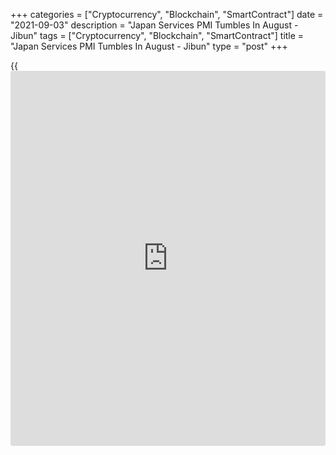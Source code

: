 +++
categories = ["Cryptocurrency", "Blockchain", "SmartContract"]
date = "2021-09-03"
description = "Japan Services PMI Tumbles In August - Jibun"
tags = ["Cryptocurrency", "Blockchain", "SmartContract"]
title = "Japan Services PMI Tumbles In August - Jibun"
type = "post"
+++

{{<iframe id="large-banner" src="https://www.bounty.group/#slide=2.0" width="100%" height="600" scrolling="no" style="border: 0px solid rgb(216, 221, 230); border-radius: 3px;">}}

The services sector in Japan continued to contract in August, and at a
faster pace, the latest survey from Jibun Bank showed on Friday with a
PMI score of 42.9.

That's down from 47.4 in July, and it moves further beneath the boom-or-
bust line of 50 that separates expansion from contraction.

Both the activity and new orders indices signaled the fastest declines
since May 2020, as businesses grappled with a fourth wave of COVID-19
infections and subsequent restrictions.

That said, firms were not deterred from increasing capacity ahead of a
predicted return in demand, as service providers noted a renewed rise in
employment levels. Businesses remained confident that activity would
rise over the coming 12 months, despite the degree of optimism softening
to the joint-lowest since January.

The survey also showed that the composite index fell to 45.5 in August
from 48.8 in July.

For comments and feedback [contact](https://www.playgroundfx.com/contact/): editorial@rtt[news](https://www.letsplayfx.com/blog/forex-news-website/).com

[Economic News][1]

 **What parts of the world are seeing the best (and worst) economic
performances lately? Click[here][2] to check out our [Econ Scorecard][2]
and find out! See up-to-the-moment [ranking](https://www.playgroundfx.com/blog/crypto-exchange-ranking/)s for the best and worst
performers in [GDP][3], [unemployment rate][4], [inflation][5] and much
more.**

   1. www.rtt[news](https://www.letsplayfx.com/blog/forex-news-website/).com/Content/EconomicNews.aspx
   2. www.rtt[news](https://www.letsplayfx.com/blog/forex-news-website/).com/economic-scorecard/world-rank/industrial-production/highest-performance.aspx
   3. www.rtt[news](https://www.letsplayfx.com/blog/forex-news-website/).com/economic-scorecard/world-rank/GDP/highest-performance.aspx
   4. www.rtt[news](https://www.letsplayfx.com/blog/forex-news-website/).com/economic-scorecard/world-rank/unemployment-rate/lowest-performance.aspx
   5. www.rtt[news](https://www.letsplayfx.com/blog/forex-news-website/).com/economic-scorecard/world-rank/CPI/highest-performance.aspx